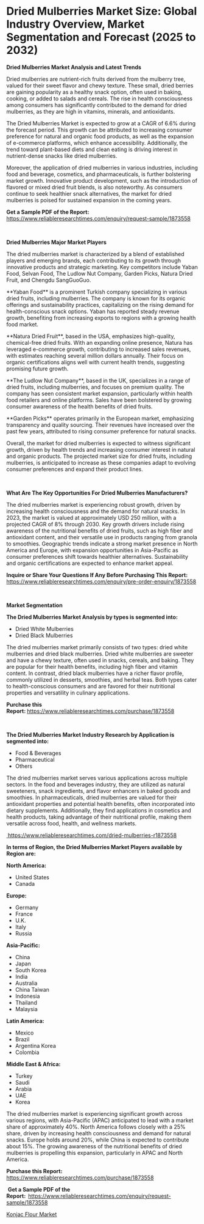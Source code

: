 <p><h1>Dried Mulberries Market Size: Global Industry Overview, Market Segmentation and Forecast (2025 to 2032)</h1></p><p><strong>Dried Mulberries Market Analysis and Latest Trends</strong></p>
<p><p>Dried mulberries are nutrient-rich fruits derived from the mulberry tree, valued for their sweet flavor and chewy texture. These small, dried berries are gaining popularity as a healthy snack option, often used in baking, cooking, or added to salads and cereals. The rise in health consciousness among consumers has significantly contributed to the demand for dried mulberries, as they are high in vitamins, minerals, and antioxidants.</p><p>The Dried Mulberries Market is expected to grow at a CAGR of 6.6% during the forecast period. This growth can be attributed to increasing consumer preference for natural and organic food products, as well as the expansion of e-commerce platforms, which enhance accessibility. Additionally, the trend toward plant-based diets and clean eating is driving interest in nutrient-dense snacks like dried mulberries.</p><p>Moreover, the application of dried mulberries in various industries, including food and beverage, cosmetics, and pharmaceuticals, is further bolstering market growth. Innovative product development, such as the introduction of flavored or mixed dried fruit blends, is also noteworthy. As consumers continue to seek healthier snack alternatives, the market for dried mulberries is poised for sustained expansion in the coming years.</p></p>
<p><strong>Get a Sample PDF of the Report:&nbsp;</strong> <a href="https://www.reliableresearchtimes.com/enquiry/request-sample/1873558?utm_campaign=1940&utm_medium=2&utm_source=Github&utm_content=ia&utm_term=14022025&utm_id=dried-mulberries">https://www.reliableresearchtimes.com/enquiry/request-sample/1873558</a></p>
<p>&nbsp;</p>
<p><strong>Dried Mulberries Major Market Players</strong></p>
<p><p>The dried mulberries market is characterized by a blend of established players and emerging brands, each contributing to its growth through innovative products and strategic marketing. Key competitors include Yaban Food, Selvan Food, The Ludlow Nut Company, Garden Picks, Natura Dried Fruit, and Chengdu SangGuoGuo.</p><p>**Yaban Food** is a prominent Turkish company specializing in various dried fruits, including mulberries. The company is known for its organic offerings and sustainability practices, capitalizing on the rising demand for health-conscious snack options. Yaban has reported steady revenue growth, benefiting from increasing exports to regions with a growing health food market.</p><p>**Natura Dried Fruit**, based in the USA, emphasizes high-quality, chemical-free dried fruits. With an expanding online presence, Natura has leveraged e-commerce growth, contributing to increased sales revenues, with estimates reaching several million dollars annually. Their focus on organic certifications aligns well with current health trends, suggesting promising future growth.</p><p>**The Ludlow Nut Company**, based in the UK, specializes in a range of dried fruits, including mulberries, and focuses on premium quality. The company has seen consistent market expansion, particularly within health food retailers and online platforms. Sales have been bolstered by growing consumer awareness of the health benefits of dried fruits.</p><p>**Garden Picks** operates primarily in the European market, emphasizing transparency and quality sourcing. Their revenues have increased over the past few years, attributed to rising consumer preference for natural snacks. </p><p>Overall, the market for dried mulberries is expected to witness significant growth, driven by health trends and increasing consumer interest in natural and organic products. The projected market size for dried fruits, including mulberries, is anticipated to increase as these companies adapt to evolving consumer preferences and expand their product lines.</p></p>
<p>&nbsp;</p>
<p><strong>What Are The Key Opportunities For Dried Mulberries Manufacturers?</strong></p>
<p><p>The dried mulberries market is experiencing robust growth, driven by increasing health consciousness and the demand for natural snacks. In 2023, the market is valued at approximately USD 250 million, with a projected CAGR of 8% through 2030. Key growth drivers include rising awareness of the nutritional benefits of dried fruits, such as high fiber and antioxidant content, and their versatile use in products ranging from granola to smoothies. Geographic trends indicate a strong market presence in North America and Europe, with expansion opportunities in Asia-Pacific as consumer preferences shift towards healthier alternatives. Sustainability and organic certifications are expected to enhance market appeal.</p></p>
<p><strong>Inquire or Share Your Questions If Any Before Purchasing This Report:</strong> <a href="https://www.reliableresearchtimes.com/enquiry/pre-order-enquiry/1873558?utm_campaign=1940&utm_medium=2&utm_source=Github&utm_content=ia&utm_term=14022025&utm_id=dried-mulberries">https://www.reliableresearchtimes.com/enquiry/pre-order-enquiry/1873558</a></p>
<p>&nbsp;</p>
<p><strong>Market Segmentation</strong></p>
<p><strong>The Dried Mulberries Market Analysis by types is segmented into:</strong></p>
<p><ul><li>Dried White Mulberries</li><li>Dried Black Mulberries</li></ul></p>
<p><p>The dried mulberries market primarily consists of two types: dried white mulberries and dried black mulberries. Dried white mulberries are sweeter and have a chewy texture, often used in snacks, cereals, and baking. They are popular for their health benefits, including high fiber and vitamin content. In contrast, dried black mulberries have a richer flavor profile, commonly utilized in desserts, smoothies, and herbal teas. Both types cater to health-conscious consumers and are favored for their nutritional properties and versatility in culinary applications.</p></p>
<p><strong>Purchase this Report:&nbsp;</strong><a href="https://www.reliableresearchtimes.com/purchase/1873558?utm_campaign=1940&utm_medium=2&utm_source=Github&utm_content=ia&utm_term=14022025&utm_id=dried-mulberries">https://www.reliableresearchtimes.com/purchase/1873558</a></p>
<p>&nbsp;</p>
<p><strong>The Dried Mulberries Market Industry Research by Application is segmented into:</strong></p>
<p><ul><li>Food & Beverages</li><li>Pharmaceutical</li><li>Others</li></ul></p>
<p><p>The dried mulberries market serves various applications across multiple sectors. In the food and beverages industry, they are utilized as natural sweeteners, snack ingredients, and flavor enhancers in baked goods and smoothies. In pharmaceuticals, dried mulberries are valued for their antioxidant properties and potential health benefits, often incorporated into dietary supplements. Additionally, they find applications in cosmetics and health products, taking advantage of their nutritional profile, making them versatile across food, health, and wellness markets.</p></p>
<p><a href="https://www.reliableresearchtimes.com/dried-mulberries-r1873558?utm_campaign=1940&utm_medium=2&utm_source=Github&utm_content=ia&utm_term=14022025&utm_id=dried-mulberries">&nbsp;https://www.reliableresearchtimes.com/dried-mulberries-r1873558</a></p>
<p><strong>In terms of Region, the Dried Mulberries Market Players available by Region are:</strong></p>
<p>
    <p> <strong> North America: </strong>
        <ul>
            <li>United States</li>
            <li>Canada</li>
        </ul>
        </p> 
    <p> <strong> Europe: </strong>
        <ul>
            <li>Germany</li>
            <li>France</li>
            <li>U.K.</li>
            <li>Italy</li>
            <li>Russia</li>
        </ul>
        </p> 
    <p> <strong> Asia-Pacific: </strong>
        <ul>
            <li>China</li>
            <li>Japan</li>
            <li>South Korea</li>
            <li>India</li>
            <li>Australia</li>
            <li>China Taiwan</li>
            <li>Indonesia</li>
            <li>Thailand</li>
            <li>Malaysia</li>
        </ul>
        </p> 
    <p> <strong> Latin America: </strong>
        <ul>
            <li>Mexico</li>
            <li>Brazil</li>
            <li>Argentina Korea</li>
            <li>Colombia</li>
        </ul>
        </p> 
    <p> <strong> Middle East & Africa: </strong>
        <ul>
            <li>Turkey</li>
            <li>Saudi</li>
            <li>Arabia</li>
            <li>UAE</li>
            <li>Korea</li>
        </ul>
    </p>
    </p>
<p><p>The dried mulberries market is experiencing significant growth across various regions, with Asia-Pacific (APAC) anticipated to lead with a market share of approximately 40%. North America follows closely with a 25% share, driven by increasing health consciousness and demand for natural snacks. Europe holds around 20%, while China is expected to contribute about 15%. The growing awareness of the nutritional benefits of dried mulberries is propelling this expansion, particularly in APAC and North America.</p></p>
<p><strong>Purchase this Report: </strong><a href="https://www.reliableresearchtimes.com/purchase/1873558?utm_campaign=1940&utm_medium=2&utm_source=Github&utm_content=ia&utm_term=14022025&utm_id=dried-mulberries">https://www.reliableresearchtimes.com/purchase/1873558</a></p>
<p>&nbsp;<strong>Get a Sample PDF of the Report:&nbsp;&nbsp;</strong><a href="https://www.reliableresearchtimes.com/enquiry/request-sample/1873558?utm_campaign=1940&utm_medium=2&utm_source=Github&utm_content=ia&utm_term=14022025&utm_id=dried-mulberries">https://www.reliableresearchtimes.com/enquiry/request-sample/1873558</a></p>
<p><strong></strong></p>
<p><p><a href="https://github.com/hgf64gh/Market-Research-Report-List-1/blob/main/konjac-flour-market.md?utm_campaign=1940&utm_medium=2&utm_source=Github&utm_content=ia&utm_term=14022025&utm_id=dried-mulberries">Konjac Flour Market</a></p></p>